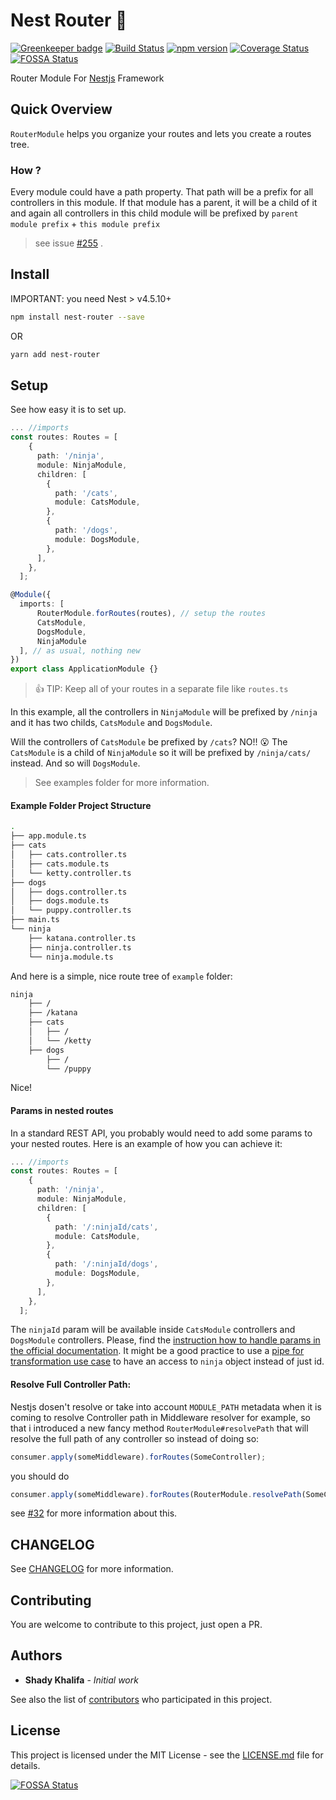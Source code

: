 # Nest Router :vertical_traffic_light:

[![Greenkeeper badge](https://badges.greenkeeper.io/shekohex/nest-router.svg)](https://greenkeeper.io/) [![Build Status](https://travis-ci.org/shekohex/nest-router.svg?branch=master)](https://travis-ci.org/shekohex/nest-router) [![npm version](https://badge.fury.io/js/nest-router.svg)](Https://www.npmjs.com/package/nest-router) [![Coverage Status](https://coveralls.io/repos/github/shekohex/nest-router/badge.svg?branch=master)](https://coveralls.io/github/shekohex/nest-router?branch=master)
[![FOSSA Status](https://app.fossa.io/api/projects/git%2Bgithub.com%2Fshekohex%2Fnest-router.svg?type=shield)](https://app.fossa.io/projects/git%2Bgithub.com%2Fshekohex%2Fnest-router?ref=badge_shield)

Router Module For [Nestjs](https://github.com/nestjs/nest) Framework

## Quick Overview

`RouterModule` helps you organize your routes and lets you create a routes tree.

### How ?

Every module could have a path property. That path will be a prefix for all controllers in this module. If that module has a parent, it will be a child of it and again all controllers in this child module will be prefixed by `parent module prefix` + `this module prefix`

> see issue [#255](https://github.com/nestjs/nest/issues/255) .

## Install

IMPORTANT: you need Nest > v4.5.10+

```bash
npm install nest-router --save
```

OR

```bash
yarn add nest-router
```

## Setup

See how easy it is to set up.

```ts
... //imports
const routes: Routes = [
    {
      path: '/ninja',
      module: NinjaModule,
      children: [
        {
          path: '/cats',
          module: CatsModule,
        },
        {
          path: '/dogs',
          module: DogsModule,
        },
      ],
    },
  ];

@Module({
  imports: [
      RouterModule.forRoutes(routes), // setup the routes
      CatsModule,
      DogsModule,
      NinjaModule
  ], // as usual, nothing new
})
export class ApplicationModule {}
```

> :+1: TIP: Keep all of your routes in a separate file like `routes.ts`

In this example, all the controllers in `NinjaModule` will be prefixed by `/ninja` and it
has two childs, `CatsModule` and `DogsModule`.

Will the controllers of `CatsModule` be prefixed by `/cats`? NO!! :open_mouth:
The `CatsModule` is a child of `NinjaModule` so it will be prefixed by `/ninja/cats/` instead.
And so will `DogsModule`.

> See examples folder for more information.

#### Example Folder Project Structure

```bash
.
├── app.module.ts
├── cats
│   ├── cats.controller.ts
│   ├── cats.module.ts
│   └── ketty.controller.ts
├── dogs
│   ├── dogs.controller.ts
│   ├── dogs.module.ts
│   └── puppy.controller.ts
├── main.ts
└── ninja
    ├── katana.controller.ts
    ├── ninja.controller.ts
    └── ninja.module.ts
```

And here is a simple, nice route tree of `example` folder:

```bash
ninja
    ├── /
    ├── /katana
    ├── cats
    │   ├── /
    │   └── /ketty
    ├── dogs
        ├── /
        └── /puppy
```

Nice!

#### Params in nested routes

In a standard REST API, you probably would need to add some params to your nested routes. Here is an example of how you can achieve it:

```ts
... //imports
const routes: Routes = [
    {
      path: '/ninja',
      module: NinjaModule,
      children: [
        {
          path: '/:ninjaId/cats',
          module: CatsModule,
        },
        {
          path: '/:ninjaId/dogs',
          module: DogsModule,
        },
      ],
    },
  ];
```

The `ninjaId` param will be available inside `CatsModule` controllers and `DogsModule` controllers. Please, find the [instruction how to handle params in the official documentation](https://docs.nestjs.com/controllers#route-parameters). It might be a good practice to use a [pipe for transformation use case](https://docs.nestjs.com/pipes#transformation-use-case) to have an access to `ninja` object instead of just id.


#### Resolve Full Controller Path:
Nestjs dosen't resolve or take into account `MODULE_PATH` metadata when it is coming to resolve Controller path in Middleware resolver for example, so that i introduced a new fancy method `RouterModule#resolvePath` that will resolve the full path of any controller so instead of doing so:

```ts
consumer.apply(someMiddleware).forRoutes(SomeController);
``` 
you should do

```ts
consumer.apply(someMiddleware).forRoutes(RouterModule.resolvePath(SomeController));
``` 

see [#32](https://github.com/shekohex/nest-router/pull/32) for more information about this.

## CHANGELOG

See [CHANGELOG](CHANGELOG.md) for more information.

## Contributing

You are welcome to contribute to this project, just open a PR.

## Authors

* **Shady Khalifa** - _Initial work_

See also the list of [contributors](https://github.com/shekohex/nest-router/contributors) who participated in this project.

## License

This project is licensed under the MIT License - see the [LICENSE.md](LICENSE.md) file for details.

[![FOSSA Status](https://app.fossa.io/api/projects/git%2Bgithub.com%2Fshekohex%2Fnest-router.svg?type=large)](https://app.fossa.io/projects/git%2Bgithub.com%2Fshekohex%2Fnest-router?ref=badge_large)
